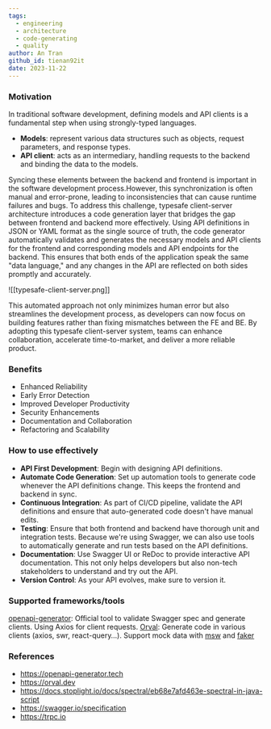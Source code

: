 ```yaml
---
tags:
  - engineering
  - architecture
  - code-generating
  - quality
author: An Tran
github_id: tienan92it
date: 2023-11-22
---
```


### Motivation

In traditional software development, defining models and API clients is a fundamental step when using strongly-typed languages.
- **Models**: represent various data structures such as objects, request parameters, and response types.
- **API client**: acts as an intermediary, handling requests to the backend and binding the data to the models.

Syncing these elements between the backend and frontend is important in the software development process.However, this synchronization is often manual and error-prone, leading to inconsistencies that can cause runtime failures and bugs. 
To address this challenge, typesafe client-server architecture introduces a code generation layer that bridges the gap between frontend and backend more effectively.
Using API definitions in JSON or YAML format as the single source of truth, the code generator automatically validates and generates the necessary models and API clients for the frontend and corresponding models and API endpoints for the backend. This ensures that both ends of the application speak the same "data language," and any changes in the API are reflected on both sides promptly and accurately.

![[typesafe-client-server.png]]

This automated approach not only minimizes human error but also streamlines the development process, as developers can now focus on building features rather than fixing mismatches between the FE and BE. By adopting this typesafe client-server system, teams can enhance collaboration, accelerate time-to-market, and deliver a more reliable product.
### Benefits
- Enhanced Reliability
- Early Error Detection
- Improved Developer Productivity
- Security Enhancements
- Documentation and Collaboration
- Refactoring and Scalability
### How to use effectively
- **API First Development**: Begin with designing API definitions.
- **Automate Code Generation**: Set up automation tools to generate code whenever the API definitions change. This keeps the frontend and backend in sync.
- **Continuous Integration**: As part of CI/CD pipeline, validate the API definitions and ensure that auto-generated code doesn't have manual edits.
- **Testing**: Ensure that both frontend and backend have thorough unit and integration tests. Because we're using Swagger, we can also use tools to automatically generate and run tests based on the API definitions.
- **Documentation**: Use Swagger UI or ReDoc to provide interactive API documentation. This not only helps developers but also non-tech stakeholders to understand and try out the API.
- **Version Control**: As your API evolves, make sure to version it.

### Supported frameworks/tools

[openapi-generator](https://openapi-generator.tech/): Official tool to validate Swagger spec and generate clients. Using Axios for client requests.
[Orval](https://next.orval.dev/): Generate code in various clients (axios, swr, react-query…). Support mock data with [msw](https://mswjs.io/) and [faker](https://fakerjs.dev/)

### References
- https://openapi-generator.tech
- https://orval.dev
- https://docs.stoplight.io/docs/spectral/eb68e7afd463e-spectral-in-java-script
- https://swagger.io/specification
- https://trpc.io